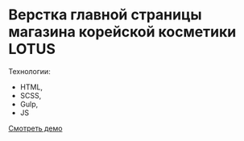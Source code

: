 # Верстка главной страницы магазина корейской косметики LOTUS

Технологии:
- HTML,
- SCSS,
- Gulp,
- JS 

[Смотреть демо](https://galyamaxim.github.io/lotus-shop/)
